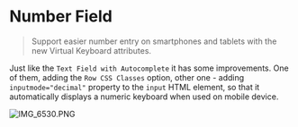 # Number Field

> Support easier number entry on smartphones and tablets with the new Virtual Keyboard attributes.

Just like the `Text Field with Autocomplete` it has some improvements. One of them, adding the `Row CSS Classes` option, other one - adding `inputmode="decimal"` property to the `input` HTML element, so that it automatically displays a numeric keyboard when used on mobile device. 

![IMG_6530.PNG](https://cdn.hashnode.com/res/hashnode/image/upload/v1667232297338/_DGB0a5Ka.PNG)
